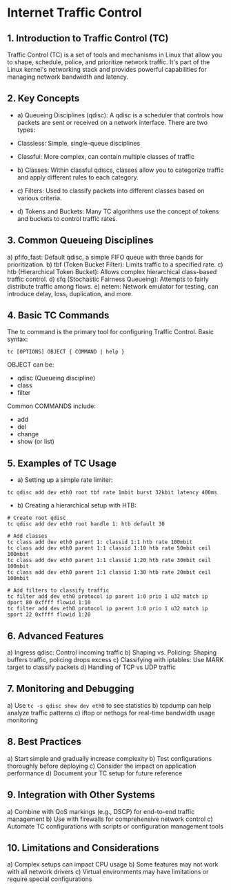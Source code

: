# Internet Traffic Control

## 1. Introduction to Traffic Control (TC)

Traffic Control (TC) is a set of tools and mechanisms in Linux that allow you to shape, schedule, police, and prioritize network traffic. It's part of the Linux kernel's networking stack and provides powerful capabilities for managing network bandwidth and latency.

## 2. Key Concepts

- a) Queueing Disciplines (qdisc):
A qdisc is a scheduler that controls how packets are sent or received on a network interface. There are two types:
- Classless: Simple, single-queue disciplines
- Classful: More complex, can contain multiple classes of traffic

- b) Classes:
Within classful qdiscs, classes allow you to categorize traffic and apply different rules to each category.

- c) Filters:
Used to classify packets into different classes based on various criteria.

- d) Tokens and Buckets:
Many TC algorithms use the concept of tokens and buckets to control traffic rates.

## 3. Common Queueing Disciplines

a) pfifo_fast: Default qdisc, a simple FIFO queue with three bands for prioritization.
b) tbf (Token Bucket Filter): Limits traffic to a specified rate.
c) htb (Hierarchical Token Bucket): Allows complex hierarchical class-based traffic control.
d) sfq (Stochastic Fairness Queueing): Attempts to fairly distribute traffic among flows.
e) netem: Network emulator for testing, can introduce delay, loss, duplication, and more.

## 4. Basic TC Commands

The tc command is the primary tool for configuring Traffic Control. Basic syntax:

```
tc [OPTIONS] OBJECT { COMMAND | help }
```

OBJECT can be:
- qdisc (Queueing discipline)
- class
- filter

Common COMMANDS include:
- add
- del
- change
- show (or list)

## 5. Examples of TC Usage

- a) Setting up a simple rate limiter:
```
tc qdisc add dev eth0 root tbf rate 1mbit burst 32kbit latency 400ms
```

- b) Creating a hierarchical setup with HTB:
```
# Create root qdisc
tc qdisc add dev eth0 root handle 1: htb default 30

# Add classes
tc class add dev eth0 parent 1: classid 1:1 htb rate 100mbit
tc class add dev eth0 parent 1:1 classid 1:10 htb rate 50mbit ceil 100mbit
tc class add dev eth0 parent 1:1 classid 1:20 htb rate 30mbit ceil 100mbit
tc class add dev eth0 parent 1:1 classid 1:30 htb rate 20mbit ceil 100mbit

# Add filters to classify traffic
tc filter add dev eth0 protocol ip parent 1:0 prio 1 u32 match ip dport 80 0xffff flowid 1:10
tc filter add dev eth0 protocol ip parent 1:0 prio 1 u32 match ip sport 22 0xffff flowid 1:20
```

## 6. Advanced Features

a) Ingress qdisc: Control incoming traffic
b) Shaping vs. Policing: Shaping buffers traffic, policing drops excess
c) Classifying with iptables: Use MARK target to classify packets
d) Handling of TCP vs UDP traffic

## 7. Monitoring and Debugging

a) Use `tc -s qdisc show dev eth0` to see statistics
b) tcpdump can help analyze traffic patterns
c) iftop or nethogs for real-time bandwidth usage monitoring

## 8. Best Practices

a) Start simple and gradually increase complexity
b) Test configurations thoroughly before deploying
c) Consider the impact on application performance
d) Document your TC setup for future reference

## 9. Integration with Other Systems

a) Combine with QoS markings (e.g., DSCP) for end-to-end traffic management
b) Use with firewalls for comprehensive network control
c) Automate TC configurations with scripts or configuration management tools

## 10. Limitations and Considerations

a) Complex setups can impact CPU usage
b) Some features may not work with all network drivers
c) Virtual environments may have limitations or require special configurations
